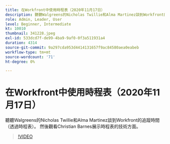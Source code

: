 ```yaml
---
title: 在Workfront中使用時程表（2020年11月17日）
description: 聽聽Walgreens的Nicholas Twillie和Alma Martinez談到Workfront的追蹤時間（透過時程表）。 接著觀看Christian Barnes為您呈現的畫面…… （說明應該介於60到160個字元之間）
role: Admin, Leader, User
level: Beginner, Intermediate
kt: 10010
thumbnail: 341228.jpeg
exl-id: 533dcd7f-de99-4ba9-9af0-0f3a511931a4
duration: 4314
source-git-commit: 9a297cda953d4414131657f9ac84580aea0eabeb
workflow-type: tm+mt
source-wordcount: '71'
ht-degree: 0%

---
```


# 在Workfront中使用時程表（2020年11月17日）

聽聽Walgreens的Nicholas Twillie和Alma Martinez談到Workfront的追蹤時間（透過時程表）。 然後觀看Christian Barnes展示時程表的技術方面。

>[!VIDEO](https://video.tv.adobe.com/v/3457345/?quality=12&learn=on&captions=chi_hant)
